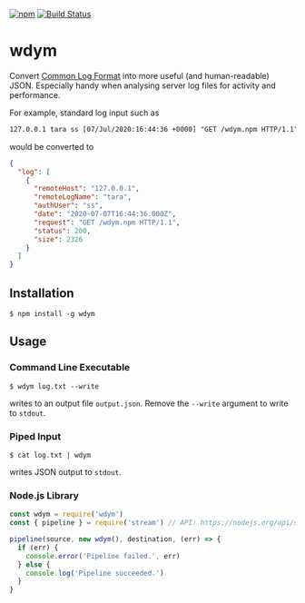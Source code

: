 [![npm](https://img.shields.io/npm/v/wdym)](https://www.npmjs.com/package/wdym)
[![Build Status](https://travis-ci.com/abircb/wdym.svg?token=kBvypWapbvpPYcC9Jrdw&branch=master)](https://travis-ci.com/abircb/wdym)

# wdym

Convert [Common Log Format](https://httpd.apache.org/docs/1.3/logs.html#common) into more useful (and human-readable) JSON. Especially handy when analysing server log files for activity and performance.

For example, standard log input such as

```txt
127.0.0.1 tara ss [07/Jul/2020:16:44:36 +0000] "GET /wdym.npm HTTP/1.1" 200 2326
```

would be converted to

```json
{
  "log": [
    {
      "remoteHost": "127.0.0.1",
      "remoteLogName": "tara",
      "authUser": "ss",
      "date": "2020-07-07T16:44:36.000Z",
      "request": "GET /wdym.npm HTTP/1.1",
      "status": 200,
      "size": 2326
    }
  ]
}
```

## Installation

```cli
$ npm install -g wdym
```

## Usage

### Command Line Executable

```cli
$ wdym log.txt --write
```

writes to an output file `output.json`. Remove the `--write` argument to write to `stdout`.

### Piped Input

```cli
$ cat log.txt | wdym
```

writes JSON output to `stdout`.

### Node.js Library

```js
const wdym = require('wdym')
const { pipeline } = require('stream') // API: https://nodejs.org/api/stream.html#stream_stream_pipeline_source_transforms_destination_callback

pipeline(source, new wdym(), destination, (err) => {
  if (err) {
    console.error('Pipeline failed.', err)
  } else {
    console.log('Pipeline succeeded.')
  }
}
```
